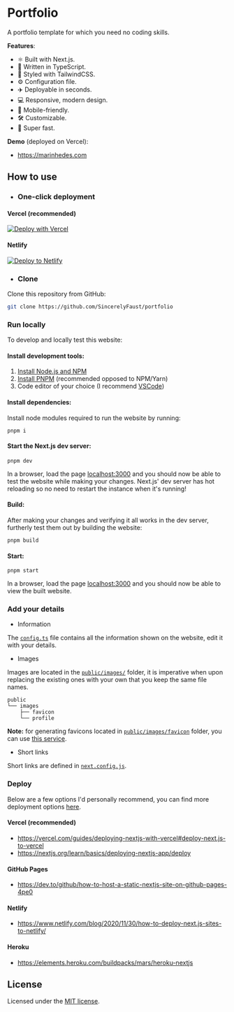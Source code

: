 # Portfolio

A portfolio template for which you need no coding skills.

**Features**:

- ⚛️ Built with Next.js.
- 💙 Written in TypeScript.
- 🎨 Styled with TailwindCSS.
- ⚙️ Configuration file.
- ✈️ Deployable in seconds.
- 💻 Responsive, modern design.
- 📱 Mobile-friendly.
- 🛠 Customizable.
- 🚀 Super fast.

**Demo** (deployed on Vercel):

- https://marinhedes.com

## How to use

- ### One-click deployment

#### Vercel (recommended)

[![Deploy with Vercel](https://vercel.com/button)](https://vercel.com/new/clone?repository-url=https%3A%2F%2Fgithub.com%2FSincerelyFaust%2Fportfolio&project-name=portoflio&repo-name=portfolio&demo-title=Portfolio&demo-description=A%20Next.js%20portfolio%20template%20by%20Marin%20He%C4%91e%C5%A1&demo-url=https%3A%2F%2Fmarinhedes.com&demo-image=https%3A%2F%2Favatars.githubusercontent.com%2Fu%2F44751736%3Fv%3D4)


#### Netlify

[![Deploy to Netlify](https://www.netlify.com/img/deploy/button.svg)](https://app.netlify.com/start/deploy?repository=https://github.com/sincerelyfaust/portfolio)

- ### Clone

Clone this repository from GitHub:

```sh
git clone https://github.com/SincerelyFaust/portfolio
```

### Run locally

To develop and locally test this website:

#### Install development tools:

1. [Install Node.js and NPM](https://nodejs.org/en/download/package-manager/)
1. [Install PNPM](https://pnpm.io/installation) (recommended opposed to NPM/Yarn)
1. Code editor of your choice (I recommend [VSCode](https://code.visualstudio.com/))

#### Install dependencies:

Install node modules required to run the website by running:

```
pnpm i
```

#### Start the Next.js dev server:

```
pnpm dev
```

In a browser, load the page [localhost:3000](http://localhost:3000) and you should now be able to test the website while making your changes.
Next.js' dev server has hot reloading so no need to restart the instance when it's running!

#### Build:

After making your changes and verifying it all works in the dev server, furtherly test them out by building the website:

```
pnpm build
```

#### Start:

```
pnpm start
```

In a browser, load the page [localhost:3000](http://localhost:3000) and you should now be able to view the built website.

### Add your details

- Information

The [`config.ts`](config.ts) file contains all the information shown on the website, edit it with your details.

- Images

Images are located in the [`public/images/`](/public/images/) folder, it is imperative when upon replacing the existing ones with your own that you keep the same file names.

```
public
└── images
    ├── favicon
    └── profile
```

**Note:** for generating favicons located in [`public/images/favicon`](/public/images/) folder, you can use [this service](https://favicon.io/favicon-converter/).

- Short links

Short links are defined in [`next.config.js`](next.config.js).

### Deploy

Below are a few options I'd personally recommend, you can find more deployment options [here](https://nextjs.org/docs/deployment).

#### Vercel (recommended)

- https://vercel.com/guides/deploying-nextjs-with-vercel#deploy-next.js-to-vercel
- https://nextjs.org/learn/basics/deploying-nextjs-app/deploy

#### GitHub Pages

- https://dev.to/github/how-to-host-a-static-nextjs-site-on-github-pages-4pe0

#### Netlify

- https://www.netlify.com/blog/2020/11/30/how-to-deploy-next.js-sites-to-netlify/

#### Heroku

- https://elements.heroku.com/buildpacks/mars/heroku-nextjs

## License

Licensed under the [MIT license](LICENSE).